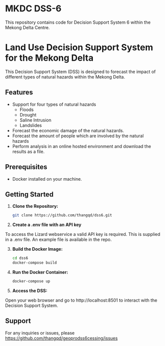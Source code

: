 # MKDC DSS-6
This repository contains code for Decision Support System 6 within the Mekong Delta Centre.

# Land Use Decision Support System for the Mekong Delta

This Decision Support System (DSS) is designed to forecast the impact of different types of natural hazards within the Mekong Delta. 

## Features

- Support for four types of natural hazards
	- Floods
	- Drought
	- Saline Intrusion
	- Landslides
- Forecast the economic damage of the natural hazards.
- Forecast the amount of people which are involved by the natural hazards 
- Perform analysis in an online hosted environment and download the results as a file. 

## Prerequisites

- Docker installed on your machine.

## Getting Started

1. **Clone the Repository:**
    ```bash
    git clone https://github.com/thangqd/dss6.git
	```
	
2. **Create a .env file with an API key**

To access the Lizard webservice a valid API key is required. This is supplied in a .env file. An example file is available in the repo. 
	
3. **Build the Docker Image:**
	```bash
	cd dss6
	docker-compose build 
	```
	
4. **Run the Docker Container:**
    ```bash
    docker-compose up
	```

5. **Access the DSS:**

Open your web browser and go to http://localhost:8501 to interact with the Decision Support System.

## Support
For any inquiries or issues, please https://github.com/thangqd/geoprodss6cessing/issues
